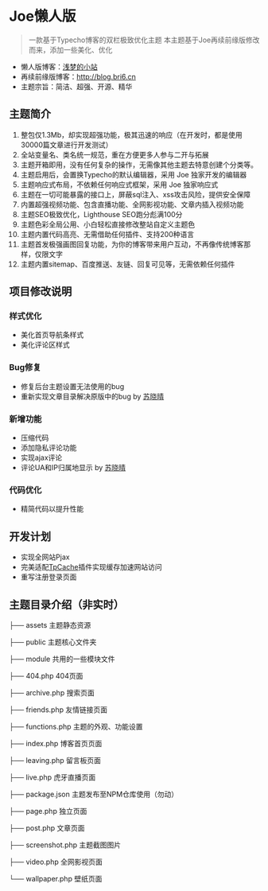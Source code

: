 # Joe懒人版

> 一款基于Typecho博客的双栏极致优化主题
> 本主题基于Joe再续前缘版修改而来，添加一些美化、优化

- 懒人版博客：[浅梦的小站](https://letanml.xyz/web-build/21.html)
- 再续前缘版博客：<http://blog.bri6.cn>
- 主题宗旨：简洁、超强、开源、精华

## 主题简介

1. 整包仅1.3Mb，却实现超强功能，极其迅速的响应（在开发时，都是使用30000篇文章进行开发测试）
2. 全站变量名、类名统一规范，重在方便更多人参与二开与拓展
3. 主题开箱即用，没有任何复杂的操作，无需像其他主题去特意创建个分类等。
4. 主题启用后，会置换Typecho的默认编辑器，采用 Joe 独家开发的编辑器
5. 主题响应式布局，不依赖任何响应式框架，采用 Joe 独家响应式
6. 主题在一切可能暴露的接口上，屏蔽sql注入、xss攻击风险，提供安全保障
7. 内置超强视频功能、包含直播功能、全网影视功能、文章内插入视频功能
8. 主题SEO极致优化，Lighthouse SEO跑分彪满100分
9. 主题色彩全局公用、小白轻松直接修改整站自定义主题色
10. 主题内置代码高亮、无需借助任何插件、支持200种语言
11. 主题首发极强画图回复功能，为你的博客带来用户互动，不再像传统博客那样，仅限文字
12. 主题内置sitemap、百度推送、友链、回复可见等，无需依赖任何插件

## 项目修改说明

### 样式优化

- 美化首页导航条样式
- 美化评论区样式

### Bug修复

- 修复后台主题设置无法使用的bug
- 重新实现文章目录解决原版中的bug by [苏晓晴](https://www.toubiec.cn/1080.html)

### 新增功能

- 压缩代码
- 添加隐私评论功能
- 实现ajax评论
- 评论UA和IP归属地显示 by [苏晓晴](https://www.toubiec.cn/1080.html)

### 代码优化

- 精简代码以提升性能

## 开发计划

- 实现全网站Pjax
- 完美适配[TpCache](https://github.com/gogobody/TpCache)插件实现缓存加速网站访问
- 重写注册登录页面

## 主题目录介绍（非实时）

├── assets 主题静态资源

├── public 主题核心文件夹

├── module 共用的一些模块文件

├── 404.php 404页面

├── archive.php 搜索页面

├── friends.php 友情链接页面

├── functions.php 主题的外观、功能设置

├── index.php 博客首页页面

├── leaving.php 留言板页面

├── live.php 虎牙直播页面

├── package.json 主题发布至NPM仓库使用（勿动）

├── page.php 独立页面

├── post.php 文章页面

├── screenshot.php 主题截图图片

├── video.php 全网影视页面

└── wallpaper.php 壁纸页面
